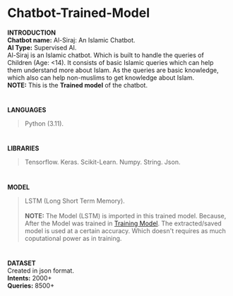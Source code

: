 # Chatbot-Trained-Model
**INTRODUCTION<br>**
**Chatbot name:** Al-Siraj: An Islamic Chatbot.<br>
**AI Type:** Supervised AI.<br>
Al-Siraj is an Islamic chatbot. Which is built to handle the queries of Children (Age: <14). It consists of basic Islamic queries which can help them understand more about Islam. As the queries are basic knowledge, which also can help non-muslims to get knowledge about Islam.<br>
**NOTE:** This is the **Trained model** of the chatbot.
#
**LANGUAGES**
> Python (3.11).
#
**LIBRARIES**
> Tensorflow.
> Keras.
> Scikit-Learn.
> Numpy.
> String.
> Json.
#
**MODEL**
> LSTM (Long Short Term Memory).<br><br>
**NOTE:** The Model (LSTM) is imported in this trained model. Because, After the Model was trained in [Training Model](https://github.com/PersonXXIII/Chatbot-Training-Model). The extracted/saved model is used at a certain accuracy. Which doesn't requires as much coputational power as in training.
#
**DATASET<br>**
Created in json format.<br>
**Intents:** 2000+<br>
**Queries:** 8500+
```
